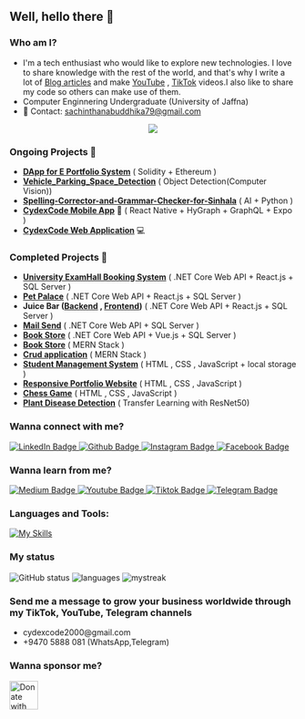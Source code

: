 ## Well, hello there 👋

### Who am I?

- I'm a tech enthusiast who would like to explore new technologies.
I love to share knowledge with the rest of the world, and that's why I write a lot of [Blog articles](https://medium.com/@cydexcode) and make [YouTube](https://www.youtube.com/@cydexcode) , [TikTok](https://www.tiktok.com/@cydexcode) videos.I also like to share my code so others can make use of them.
- Computer Enginnering Undergraduate (University of Jaffna)
- 📧 Contact: <a href="mailto:sachinthanabuddhika79@gmail.com" style="text-decoration: none;">sachinthanabuddhika79@gmail.com</a>
<p align="center">
  <img src="https://readme-typing-svg.herokuapp.com?font=Open+Sans&color=0000FF&width=500&lines=Five+Years+Of+Experience+in+Programming⭐.." />
</p>

### Ongoing Projects 🚧

- **[DApp for E Portfolio System](https://github.com/CydexCode/DApp-for-E-Portfolio-system)**  ( Solidity + Ethereum  )
- **[Vehicle_Parking_Space_Detection](https://github.com/ManashviCode/Vehicle_Parking_Space_Counter)**  ( Object Detection(Computer Vision))
- **[Spelling-Corrector-and-Grammar-Checker-for-Sinhala](https://github.com/CydexCode/Spelling-Corrector-and-Grammar-Checker-for-Sinhala)**  ( AI + Python  ) 
- **[CydexCode Mobile App](https://github.com/CydexCode/CydexCode_Mobile_App)** 📱 ( React Native + HyGraph + GraphQL + Expo ) 
- **[CydexCode Web Application](https://github.com/CydexCode/CydexCode_Blog_App)** 💻

### Completed Projects 🚧

- **[University ExamHall Booking System](https://github.com/CydexCode/ExamHallBookingSystem)** ( .NET Core Web API + React.js + SQL Server )
- **[Pet Palace](https://github.com/CydexCode/Pet_Palace)** ( .NET Core Web API + React.js + SQL Server )
- **Juice Bar ([Backend](https://github.com/CydexCode/JuiceBarAPI) , [Frontend](https://github.com/CydexCode/JuiceBarApplication))** ( .NET Core Web API + React.js + SQL Server )
- **[Mail Send](https://github.com/CydexCode/MailSend_DotNETCore8WebAPI)** ( .NET Core Web API + SQL Server )
- **[Book Store](https://github.com/CydexCode/Book-Store-Application-CSharp.net-and-Vue.js)** ( .NET Core Web API + Vue.js + SQL Server )
- **[Book Store](https://github.com/CydexCode/Book_Store_App-MERN-Stack)** ( MERN Stack )
- **[Crud application](https://github.com/CydexCode/Crud_Users-MERN-Stack)** ( MERN Stack )
- **[Student Management System](https://github.com/CydexCode/Simple-Student-management-system-with-local-storage)** ( HTML , CSS , JavaScript + local storage )
- **[Responsive Portfolio Website](https://github.com/CydexCode/Portfolio-Personal-Website)** ( HTML , CSS , JavaScript )
- **[Chess Game](https://github.com/CydexCode/Chess-Game-using-JavaScript)** ( HTML , CSS , JavaScript )
- **[Plant Disease Detection](https://github.com/CydexCode/Plant_Disease_Detection_Using_Transfer_Learning_with_ResNet50)** ( Transfer Learning with ResNet50)

### Wanna connect with me?

<div id="badges">
  <a href="https://www.linkedin.com/in/sachinthana-buddhika-618ab126b">
    <img src="https://img.shields.io/badge/LinkedIn-blue?style=for-the-badge&logo=linkedin&logoColor=white" alt="LinkedIn Badge"/>
  </a>
  <a href="https://github.com/CydexCode">
    <img src="https://img.shields.io/badge/Github-black?style=for-the-badge&logo=github&logoColor=white" alt="Github Badge"/>
  </a>
  <a href="https://www.instagram.com/__sachinthana__buddhika__">
    <img src="https://img.shields.io/badge/Instagram-red?style=for-the-badge&logo=instagram&logoColor=white" alt="Instagram Badge"/>
  </a>
   <a href="https://www.facebook.com/sachinthana.buddhika">
    <img src="https://img.shields.io/badge/Facebook-blue?style=for-the-badge&logo=facebook&logoColor=white" alt="Facebook Badge"/>
  </a>
 
</div>

### Wanna learn from me?

<div id="badges">
  <a href="https://medium.com/@cydexcode">
    <img src="https://img.shields.io/badge/Medium-black?style=for-the-badge&logo=medium&logoColor=white" alt="Medium Badge"/>
  </a>
  <a href="https://www.youtube.com/@cydexcode">
    <img src="https://img.shields.io/badge/YouTube-red?style=for-the-badge&logo=youtube&logoColor=white" alt="Youtube Badge"/>
  </a>
    <a href="https://www.tiktok.com/@cydexcode">
    <img src="https://img.shields.io/badge/Tiktok-black?style=for-the-badge&logo=tiktok&logoColor=white" alt="Tiktok Badge"/>
  </a>
  <a href="https://t.me/CydexCode_Academy">
    <img src="https://img.shields.io/badge/Telegramr-blue?style=for-the-badge&logo=telegram&logoColor=white" alt="Telegram Badge"/>
  </a>
</div>


<h3 align="left">Languages and Tools:</h3>

[![My Skills](https://skillicons.dev/icons?i=js,html,css,bootstrap,tailwind,cpp,cs,java,express,react,vue,nodejs,typescript,nextjs,dotnet,mongodb,mysql,postman,netlify,arduino,linux,figma,git,azure,kubernetes,docker,stackoverflow,tensorflow)](https://skillicons.dev)


### My status
<img align="center" src="https://github-readme-stats.vercel.app/api?username=CydexCode&show_icons=true&include_all_commits=true&theme=dracula" alt="GitHub status" > 
<img align="center" src="https://github-readme-stats.vercel.app/api/top-langs/?username=CydexCode&&exclude_repo=CydexCode&layout=compact&theme=dracula" alt="languages"/>
<img align="center" src="https://github-readme-streak-stats.herokuapp.com/?user=cydexcode&theme=tokyonight" alt="mystreak"/>


### Send me a message to grow your business worldwide through my TikTok, YouTube, Telegram channels

* <div> cydexcode2000@gmail.com</div>
* <div> +9470 5888 081 (WhatsApp,Telegram)</div> 



### Wanna sponsor me?

<a href="https://www.paypal.me/SachinthaLokuyaddage?locale.x=en_AU" target="_blank">
  <img src="https://www.paypalobjects.com/webstatic/mktg/logo/pp_cc_mark_37x23.jpg" alt="Donate with PayPal" height="50px">
</a>



